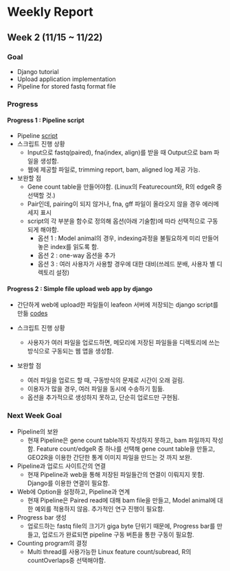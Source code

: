 # Weekly Report
## Week 2 (11/15 ~ 11/22)
### Goal 
+ Django tutorial 
+ Upload application implementation
+ Pipeline for stored fastq format file 

### Progress
#### Progress 1 : Pipeline script
+ Pipeline [script](https://github.com/choilab/BTN707-CompGen/blob/main/2022-fall/jjpark/Supplementary%20data/pipeline.py)
+ 스크립트 진행 상황
  - Input으로 fastq(paired), fna(index, align)를 받을 때 Output으로 bam 파일을 생성함.
  - 웹에 제공할 파일로, trimming report, bam, aligned log 제공 가능.
+ 보완할 점
  - Gene count table을 만들어야함. (Linux의 Featurecount와, R의 edgeR 중 선택할 것.)
  - Pair인데, pairing이 되지 않거나, fna, gff 파일이 올라오지 않을 경우 에러메세지 표시
  - script의 각 부분을 함수로 정의해 옵션(아래 기술함)에 따라 선택적으로 구동되게 해야함.
    - 옵션 1 : Model animal의 경우, indexing과정을 불필요하게 미리 만들어놓은 index를 읽도록 함.
    - 옵션 2 : one-way 옵션을 추가
    - 옵션 3 : 여러 사용자가 사용할 경우에 대한 대비(쓰레드 분배, 사용자 별 디렉토리 설정) 

 
#### Progress 2 : Simple file upload web app by django
+ 간단하게 web에 upload한 파일들이 leafeon 서버에 저장되는 django script를 만듦 [codes](https://github.com/choilab/BTN707-CompGen/tree/main/2022-fall/jjpark/Supplementary%20data/week2_upload_webapp)
+ 스크립트 진행 상황
  - 사용자가 여러 파일을 업로드하면, 메모리에 저장된 파일들을 디렉토리에 쓰는 방식으로 구동되는 웹 앱을 생성함.

+ 보완할 점
  - 여러 파일을 업로드 할 때, 구동방식의 문제로 시간이 오래 걸림.
  - 이용자가 많을 경우, 여러 파일을 동시에 수송하기 힘듦.
  - 옵션을 추가적으로 생성하지 못하고, 단순히 업로드만 구현됨.

### Next Week Goal
+ Pipeline의 보완
  - 현재 Pipeline은 gene count table까지 작성하지 못하고, bam 파일까지 작성함. Feature count/edgeR 중 하나를 선택해 gene count table을 만들고, GEO2R을 이용한 간단한 통계 이미지 파일을 만드는 것 까지 보완.
+ Pipeline과 업로드 사이트간의 연결 
  - 현재 Pipeline과 web을 통해 저장된 파일들간의 연결이 이뤄지지 못함. Django를 이용한 연결이 필요함. 
+ Web에 Option을 설정하고, Pipeline과 연계
  - 현재 Pipeline은 Paired read에 대해 bam file을 만들고, Model animal에 대한 예외를 적용하지 않음. 추가적인 연구 진행이 필요함.
+ Progress bar 생성
  - 업로드하는 fastq file의 크기가 giga byte 단위기 때문에, Progress bar를 만들고, 업로드가 완료되면 pipeline 구동 버튼을 통한 구동이 필요함. 
+ Counting program의 결정
  - Multi thread를 사용가능한 Linux feature count/subread, R의 countOverlaps중 선택해야함.
